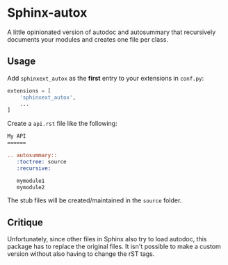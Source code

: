 # Sphinx-autox

A little opinionated version of autodoc and autosummary that
recursively documents your modules and creates one file per class.

## Usage

Add `sphinxext_autox` as the **first** entry to your extensions in `conf.py`:

```py
extensions = [
    'sphinxext_autox',
    ...
]
```

Create a `api.rst` file like the following:

```rst
My API
======

.. autosummary::
   :toctree: source
   :recursive:

   mymodule1
   mymodule2
```

The stub files will be created/maintained in the `source` folder.

## Critique

Unfortunately, since other files in Sphinx also try to load autodoc,
this package has to replace the original files. It isn't possible to
make a custom version without also having to change the rST tags.
